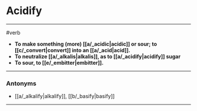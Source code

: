 # Acidify
---
#verb
- **To make something (more) [[a/_acidic|acidic]] or sour; to [[c/_convert|convert]] into an [[a/_acid|acid]].**
- **To neutralize [[a/_alkalis|alkalis]], as to [[a/_acidify|acidify]] sugar**
- **To sour, to [[e/_embitter|embitter]].**
---
### Antonyms
- [[a/_alkalify|alkalify]], [[b/_basify|basify]]
---
